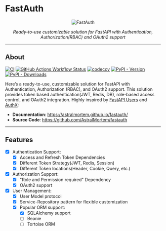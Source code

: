 # FastAuth
<p align="center">
  <img src="https://raw.githubusercontent.com/AstralMortem/fastauth/master/logo.png?sanitize=true" alt="FastAuth">
</p>

<p align="center">
    <em>Ready-to-use customizable solution for FastAPI with Authentication, Authorization(RBAC) and OAuth2 support</em>
</p>

---
## About

[![CI](https://github.com/AstralMortem/fastauth/actions/workflows/ci.yaml/badge.svg)](https://github.com/AstralMortem/fastauth/actions/workflows/ci.yaml)
[![GitHub Actions Workflow Status](https://img.shields.io/github/actions/workflow/status/AstralMortem/fastauth/docs.yaml?label=Docs)](https://astralmortem.github.io/fastauth/)
[![codecov](https://codecov.io/github/AstralMortem/fastauth/graph/badge.svg?token=SI6ND9SIPU)](https://codecov.io/github/AstralMortem/fastauth)
[![PyPI - Version](https://img.shields.io/pypi/v/fastapi-fastauth)](https://pypi.org/project/fastapi-fastauth/)
[![PyPI - Downloads](https://img.shields.io/pypi/dm/fastapi-fastauth)](https://pypi.org/project/fastapi-fastauth/)


Here’s a ready-to-use, customizable solution for FastAPI with Authentication, Authorization (RBAC), and OAuth2 support. 
This solution provides token based authentication(JWT, Redis, DB), role-based access control, and OAuth2 integration.
Highly inspired by [FastAPI Users](https://github.com/fastapi-users/fastapi-users) and [AuthX](https://github.com/yezz123/authx/tree/main):

* **Documentation**: <https://astralmortem.github.io/fastauth/>
* **Source Code**: <https://github.com/AstralMortem/fastauth>
---

## Features

* [x] Authentication Support:
    * [x] Access and Refresh Token Dependencies
    * [x] Different Token Strategy(JWT, Redis, Session)
    * [x] Different Token locations(Header, Cookie, Query, etc.)
* [x] Authorization Support:
    * [x] "Role and Permission required" Dependency
    * [x] OAuth2 support
* [x] User Management:
    * [x] User Model protocol
    * [x] Service-Repository pattern for flexible customization
    * [x] Popular ORM support:
        * [x] SQLAlchemy support
        * [ ] Beanie
        * [ ] Tortoise ORM
